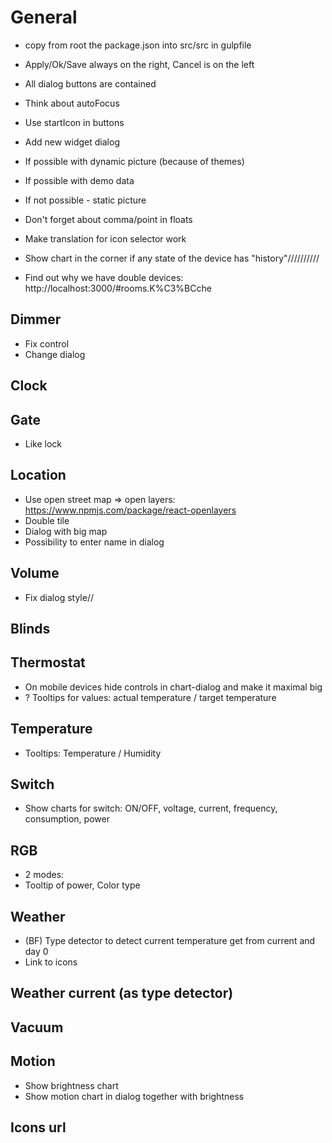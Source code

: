 # General
- copy from root the package.json into src/src in gulpfile
- Apply/Ok/Save always on the right, Cancel is on the left
- All dialog buttons are contained
- Think about autoFocus
- Use startIcon in buttons

- Add new widget dialog
 - If possible with dynamic picture (because of themes)
 - If possible with demo data
 - If not possible - static picture

- Don't forget about comma/point in floats

- Make translation for icon selector work

<!-- - Collect all IDs and give it in "objs" as array -->
- Show chart in the corner if any state of the device has "history"//////////

- Find out why we have double devices: http://localhost:3000/#rooms.K%C3%BCche

## Dimmer
- Fix control
- Change dialog

## Clock

## Gate
- Like lock

## Location
- Use open street map => open layers: https://www.npmjs.com/package/react-openlayers
- Double tile
- Dialog with big map
- Possibility to enter name in dialog

## Volume
- Fix dialog style//

## Blinds
## Thermostat
- On mobile devices hide controls in chart-dialog and make it maximal big
- ? Tooltips for values: actual temperature / target temperature

## Temperature
- Tooltips: Temperature / Humidity

## Switch
- Show charts for switch: ON/OFF, voltage, current, frequency, consumption, power

## RGB
- 2 modes:
- Tooltip of power, Color type

## Weather
- (BF) Type detector to detect current temperature get from current and day 0
- Link to icons

## Weather current (as type detector)

## Vacuum
<!-- - Water + Waste  -->
<!-- - Add icons for battery, water and waste -->

## Motion
- Show brightness chart
- Show motion chart in dialog together with brightness

## Icons url


